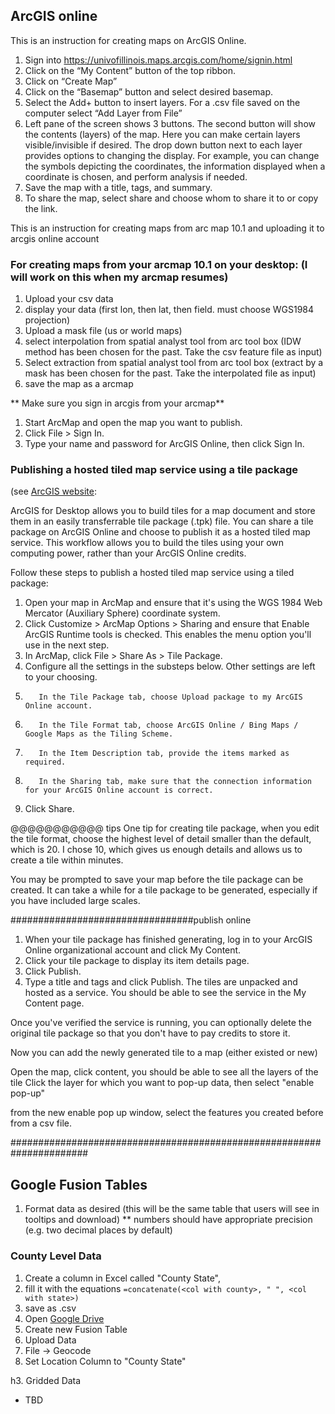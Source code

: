 ## ArcGIS online

This is an instruction for creating maps on ArcGIS Online. 
1) Sign into https://univofillinois.maps.arcgis.com/home/signin.html
2) Click on the “My Content” button of the top ribbon. 
3) Click on “Create Map” 
4) Click on the “Basemap” button and select desired basemap. 
5) Select the Add+ button to insert layers. For a .csv file saved on the computer select “Add Layer from File”
6) Left pane of the screen shows 3 buttons. The second button will show the contents (layers) of the map. Here you can make certain layers visible/invisible if desired. The drop down button next to each layer provides options to changing the display. For example, you can change the symbols depicting the coordinates, the information displayed when a coordinate is chosen, and perform analysis if needed. 
7) Save the map with a title, tags, and summary. 
8) To share the map, select share and choose whom to share it to or copy the link.  

This is an instruction for creating maps from arc map 10.1 and uploading it to arcgis online account 
### For creating maps from your arcmap 10.1 on your desktop: (I will work on this when my arcmap resumes)

1. Upload your csv data
1. display your data (first lon, then lat, then field. must choose WGS1984 projection)
1. Upload a mask file (us or world maps)
1. select interpolation from spatial analyst tool from arc tool box (IDW method has been chosen for the past. Take the csv feature file as input)
1. Select extraction from spatial analyst tool from arc tool box (extract by a mask has been chosen for the past. Take the interpolated file as input)
1. save the map as a arcmap

** Make sure you sign in arcgis from your arcmap**

1. Start ArcMap and open the map you want to publish.
1. Click File > Sign In.
1. Type your name and password for ArcGIS Online, then click Sign In.

### Publishing a hosted tiled map service using a tile package

(see [ArcGIS website](http://resources.arcgis.com/en/help/arcgisonline/index.html#/Publishing_a_hosted_feature_service_to_ArcGIS_Online_using_an_ArcMap_document/010q00000087000000/):

ArcGIS for Desktop allows you to build tiles for a map document and store them in an easily transferrable tile package (.tpk) file. You can share a tile package on ArcGIS Online and choose to publish it as a hosted tiled map service. This workflow allows you to build the tiles using your own computing power, rather than your ArcGIS Online credits.

Follow these steps to publish a hosted tiled map service using a tiled package:

1. Open your map in ArcMap and ensure that it's using the WGS 1984 Web Mercator (Auxiliary Sphere) coordinate system.
1. Click Customize > ArcMap Options > Sharing and ensure that Enable ArcGIS Runtime tools is checked.
This enables the menu option you'll use in the next step.
1.    In ArcMap, click File > Share As > Tile Package.
1.    Configure all the settings in the substeps below. Other settings are left to your choosing.
1.        In the Tile Package tab, choose Upload package to my ArcGIS Online account.
1.        In the Tile Format tab, choose ArcGIS Online / Bing Maps / Google Maps as the Tiling Scheme.
1.        In the Item Description tab, provide the items marked as required.
1.        In the Sharing tab, make sure that the connection information for your ArcGIS Online account is correct.
1.    Click Share.

@@@@@@@@@@@ tips
One tip for creating tile package, when you edit the tile format, choose the highest level of detail smaller than the default, which is 20. I chose 10, which gives us enough details and allows us to create a tile within minutes.

You may be prompted to save your map before the tile package can be created.
It can take a while for a tile package to be generated, especially if you have included large scales.

#################################publish online

1. When your tile package has finished generating, log in to your ArcGIS Online organizational account and click My Content.
1.    Click your tile package to display its item details page.
1.    Click Publish.
1.    Type a title and tags and click Publish.
      The tiles are unpacked and hosted as a service. You should be able to see the service in the My Content page.

Once you've verified the service is running, you can optionally delete the original tile package so that you don't have to pay credits to store it.

Now you can add the newly generated tile to a map (either existed or new)

Open the map, click content, you should be able to see all the layers of the tile
Click the layer for which you want to pop-up data, then select "enable pop-up"

from the new enable pop up window, select the features you created before from a csv file.

######################################################################





##  Google Fusion Tables

1. Format data as desired (this will be the same table that users will see in tooltips and download)
** numbers should have appropriate precision (e.g. two decimal places by default)

###  County Level Data

1. Create a column in Excel called "County State", 
2. fill it with the equations `=concatenate(<col with county>, " ", <col with state>)`
3. save as .csv
1. Open [Google Drive](http://drive.google.com)
2. Create new Fusion Table
3. Upload Data 
4. File -> Geocode
5. Set Location Column to "County State"


h3. Gridded Data

* TBD
